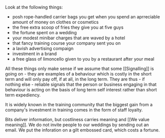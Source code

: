 Look at the following things:
  - posh rope-handled carrier bags you get when you spend an aprreciable amount of money on clothes or cosmetics
  - the free extra scoop of fries they give you at five guys
  - the fortune spent on a wedding
  - your modest minibar charges that are waved by a hotel
  - that fancy training course your company sent you on
  - a lavish advertising compaign
  - investment in a brand
  - a free glass of limoncello given to you by a restaurant after your meal

All these things only make sense if we assume that some [[Signalling]]  is going on - they are examples of a behaviour which is costly in the short term and will only pay off, if at all, in the long term. They are thus - if nothing else - reliable signals that the person or business engaging in that behaviour is acting on the basis of long term self interest rather than short term expediency.

It is widely known in the training community that the biggest gain from a company's investment in training comes in the form of staff loyalty.

Bits deliver information, but costliness carries meaning and [[We value meaning]]. We do not invite people to our weddings by sending out an email. We put the inforation on a gilt embossed card, which costs a fortune.
